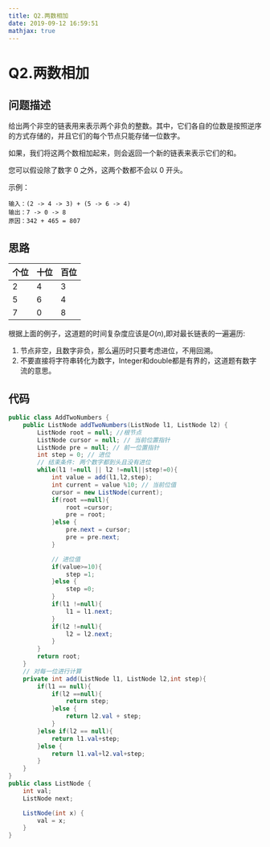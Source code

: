 ```yaml
---
title: Q2.两数相加
date: 2019-09-12 16:59:51
mathjax: true
---
```

# Q2.两数相加

## 问题描述

给出两个非空的链表用来表示两个非负的整数。其中，它们各自的位数是按照逆序的方式存储的，并且它们的每个节点只能存储一位数字。

如果，我们将这两个数相加起来，则会返回一个新的链表来表示它们的和。

您可以假设除了数字 0 之外，这两个数都不会以 0 开头。

示例：

```
输入：(2 -> 4 -> 3) + (5 -> 6 -> 4)
输出：7 -> 0 -> 8
原因：342 + 465 = 807
```

## 思路

|个位|十位|百位|
|:---|:---|:---|
|2|4|3|
|5|6|4|
|7|0|8|

根据上面的例子，这道题的时间复杂度应该是$O(n)$,即对最长链表的一遍遍历:

1. 节点非空，且数字非负，那么遍历时只要考虑进位，不用回溯。
2. 不要直接将字符串转化为数字，Integer和double都是有界的，这道题有数字流的意思。

## 代码

```java
public class AddTwoNumbers {
    public ListNode addTwoNumbers(ListNode l1, ListNode l2) {
        ListNode root = null; //根节点
        ListNode cursor = null; // 当前位置指针
        ListNode pre = null; // 前一位置指针
        int step = 0; // 进位
        // 结束条件: 两个数字都到头且没有进位
        while(l1 !=null || l2 !=null||step!=0){
            int value = add(l1,l2,step);
            int current = value %10; // 当前位值
            cursor = new ListNode(current);
            if(root ==null){
                root =cursor;
                pre = root;
            }else {
                pre.next = cursor;
                pre = pre.next;
            }

            // 进位值
            if(value>=10){
                step =1;
            }else {
                step =0;
            }
            if(l1 !=null){
                l1 = l1.next;
            }
            if(l2 !=null){
                l2 = l2.next;
            }
        }
        return root;
    }
    // 对每一位进行计算
    private int add(ListNode l1, ListNode l2,int step){
        if(l1 == null){
            if(l2 ==null){
                return step;
            }else {
                return l2.val + step;
            }
        }else if(l2 == null){
            return l1.val+step;
        }else {
            return l1.val+l2.val+step;
        }
    }
}
public class ListNode {
    int val;
    ListNode next;

    ListNode(int x) {
        val = x;
    }
}
```